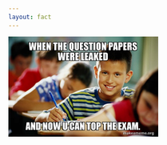 ```yaml
---
layout: fact
---
```



<Congratz
  achievement="knowing an industry best-practice in ML"
  message="Train-test Split"
  secondary='You have just "hidden" a portion of your data from the machine.'
  caveat="Though it was already split by TF/Keras for us, the last exercise today will let you do this yourself."
  compact
/>

<img alt="leak" src="/images/leak.jpg" style="height: 200px; margin-left: auto; margin-right: auto" />
